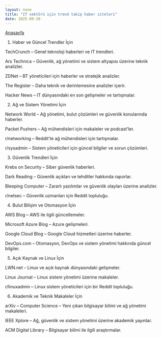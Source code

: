 ```yaml
---
layout: none
title: "IT sektörü için trend takip haber siteleri"
date: 2025-09-20
---
```


[Anasayfa](https://mastergit-sudo.github.io/gitlog-master/)


1. Haber ve Güncel Trendler İçin

TechCrunch – Genel teknoloji haberleri ve IT trendleri.

Ars Technica – Güvenlik, ağ yönetimi ve sistem altyapısı üzerine teknik analizler.

ZDNet – BT yöneticileri için haberler ve stratejik analizler.

The Register – Daha teknik ve derinlemesine analizler içerir.

Hacker News – IT dünyasındaki en son gelişmeler ve tartışmalar.

2. Ağ ve Sistem Yönetimi İçin

Network World – Ağ yönetimi, bulut çözümleri ve güvenlik konularında haberler.

Packet Pushers – Ağ mühendisleri için makaleler ve podcast’ler.

r/networking – Reddit'te ağ mühendisleri için tartışmalar.

r/sysadmin – Sistem yöneticileri için güncel bilgiler ve sorun çözümleri.

3. Güvenlik Trendleri İçin

Krebs on Security – Siber güvenlik haberleri.

Dark Reading – Güvenlik açıkları ve tehditler hakkında raporlar.

Bleeping Computer – Zararlı yazılımlar ve güvenlik olayları üzerine analizler.

r/netsec – Güvenlik uzmanları için Reddit topluluğu.

4. Bulut Bilişim ve Otomasyon İçin

AWS Blog – AWS ile ilgili güncellemeler.

Microsoft Azure Blog – Azure gelişmeleri.

Google Cloud Blog – Google Cloud hizmetleri üzerine haberler.

DevOps.com – Otomasyon, DevOps ve sistem yönetimi hakkında güncel bilgiler.

5. Açık Kaynak ve Linux İçin

LWN.net – Linux ve açık kaynak dünyasındaki gelişmeler.

Linux Journal – Linux sistem yönetimi üzerine makaleler.

r/linuxadmin – Linux sistem yöneticileri için bir Reddit topluluğu.

6. Akademik ve Teknik Makaleler İçin

arXiv – Computer Science – Yeni çıkan bilgisayar bilimi ve ağ yönetimi makaleleri.

IEEE Xplore – Ağ, güvenlik ve sistem yönetimi üzerine akademik yayınlar.

ACM Digital Library – Bilgisayar bilimi ile ilgili araştırmalar.